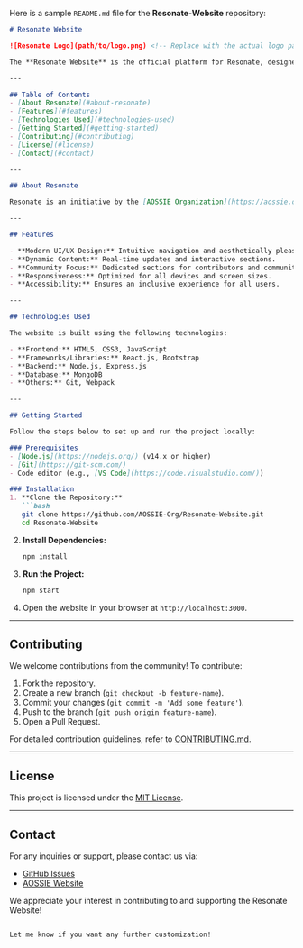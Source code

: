 <!-- # Resonate-Website
Resonate Landing Page 

[![Figma Design](https://img.shields.io/badge/Figma-Design-%23F24E1E?style=for-the-badge&logo=figma&logoColor=white)](https://www.figma.com/file/b3DxpcvL98arH8Pru0hTEa/Resonate-Landing-Page?type=design&node-id=0%3A1&mode=design&t=IzEKsikv4qAp7jV8-1)
 -->


Here is a sample `README.md` file for the **Resonate-Website** repository:  

```markdown
# Resonate Website

![Resonate Logo](path/to/logo.png) <!-- Replace with the actual logo path if available -->

The **Resonate Website** is the official platform for Resonate, designed to provide a seamless and informative experience for users. This repository contains the codebase for the website, enabling efficient updates and enhancements.  

---

## Table of Contents
- [About Resonate](#about-resonate)
- [Features](#features)
- [Technologies Used](#technologies-used)
- [Getting Started](#getting-started)
- [Contributing](#contributing)
- [License](#license)
- [Contact](#contact)

---

## About Resonate

Resonate is an initiative by the [AOSSIE Organization](https://aossie.org), aimed at fostering collaboration, innovation, and knowledge sharing within the open-source community. The website serves as the central hub for information, updates, and resources about Resonate.

---

## Features

- **Modern UI/UX Design:** Intuitive navigation and aesthetically pleasing design.
- **Dynamic Content:** Real-time updates and interactive sections.
- **Community Focus:** Dedicated sections for contributors and community members.
- **Responsiveness:** Optimized for all devices and screen sizes.
- **Accessibility:** Ensures an inclusive experience for all users.

---

## Technologies Used

The website is built using the following technologies:

- **Frontend:** HTML5, CSS3, JavaScript
- **Frameworks/Libraries:** React.js, Bootstrap
- **Backend:** Node.js, Express.js
- **Database:** MongoDB
- **Others:** Git, Webpack

---

## Getting Started

Follow the steps below to set up and run the project locally:

### Prerequisites
- [Node.js](https://nodejs.org/) (v14.x or higher)
- [Git](https://git-scm.com/)
- Code editor (e.g., [VS Code](https://code.visualstudio.com/))

### Installation
1. **Clone the Repository:**
   ```bash
   git clone https://github.com/AOSSIE-Org/Resonate-Website.git
   cd Resonate-Website
   ```

2. **Install Dependencies:**
   ```bash
   npm install
   ```

3. **Run the Project:**
   ```bash
   npm start
   ```

4. Open the website in your browser at `http://localhost:3000`.

---

## Contributing

We welcome contributions from the community! To contribute:

1. Fork the repository.
2. Create a new branch (`git checkout -b feature-name`).
3. Commit your changes (`git commit -m 'Add some feature'`).
4. Push to the branch (`git push origin feature-name`).
5. Open a Pull Request.

For detailed contribution guidelines, refer to [CONTRIBUTING.md](CONTRIBUTING.md).  

---

## License

This project is licensed under the [MIT License](LICENSE).  

---

## Contact

For any inquiries or support, please contact us via:
- [GitHub Issues](https://github.com/AOSSIE-Org/Resonate-Website/issues)
- [AOSSIE Website](https://aossie.org)

We appreciate your interest in contributing to and supporting the Resonate Website!  
```  

Let me know if you want any further customization!